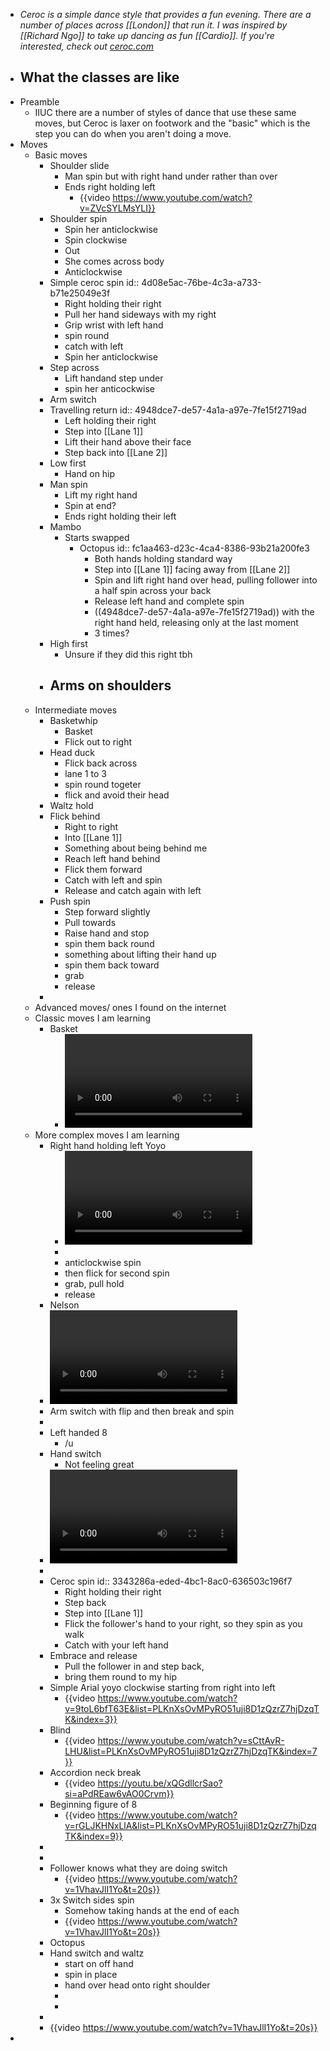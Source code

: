 - *Ceroc is a simple dance style that provides a fun evening. There are a number of places across [[London]] that run it. I was inspired by [[Richard Ngo]] to take up dancing as fun [[Cardio]]. If you're interested, check out [ceroc.com](https://www.ceroc.com/)*
- What the classes are like
	-
- Preamble
	- IIUC there are a number of styles of dance that use these same moves, but Ceroc is laxer on footwork and the "basic" which is the step you can do when you aren't doing a move.
- Moves
	- Basic moves
		- Shoulder slide
			- Man spin but with right hand under rather than over
			- Ends right holding left
				- {{video https://www.youtube.com/watch?v=ZVcSYLMsYLI}}
		- Shoulder spin
			- Spin her anticlockwise
			- Spin clockwise
			- Out
			- She comes across body
			- Anticlockwise
		- Simple ceroc spin
		  id:: 4d08e5ac-76be-4c3a-a733-b71e25049e3f
			- Right holding their right
			- Pull her hand sideways with my right
			- Grip wrist with left hand
			- spin round
			- catch with left
			- Spin her anticlockwise
		- Step across
			- Lift handand step under
			- spin her anticockwise
		- Arm switch
		- Travelling return
		  id:: 4948dce7-de57-4a1a-a97e-7fe15f2719ad
			- Left holding their right
			- Step into [[Lane 1]]
			- Lift their hand above their face
			- Step back into [[Lane 2]]
		- Low first
			- Hand on hip
		- Man spin
			- Lift my right hand
			- Spin at end?
			- Ends right holding their left
		- Mambo
			- Starts swapped
				- Octopus
				  id:: fc1aa463-d23c-4ca4-8386-93b21a200fe3
					- Both hands holding standard way
					- Step into [[Lane 1]] facing away from [[Lane 2]]
					- Spin and lift right hand over head, pulling follower into a half spin across your back
					- Release left hand and complete spin
					- ((4948dce7-de57-4a1a-a97e-7fe15f2719ad)) with the right hand held, releasing only at the last moment
					- 3 times?
		- High first
			- Unsure if they did this right tbh
		- Arms on shoulders
			-
	- Intermediate moves
		- Basketwhip
			- Basket
			- Flick out to right
		- Head duck
			- Flick back across
			- lane 1 to 3
			- spin round togeter
			- flick and avoid their head
		- Waltz hold
		- Flick behind
			- Right to right
			- Into [[Lane 1]]
			- Something about being behind me
			- Reach left hand behind
			- Flick them forward
			- Catch with left and spin
			- Release and catch again with left
		- Push spin
			- Step forward slightly
			- Pull towards
			- Raise hand and stop
			- spin them back round
			- something about lifting their hand up
			- spin them back toward
			- grab
			- release
		-
	- Advanced moves/ ones I found on the internet
	- Classic moves I am learning
		- Basket
			- ![306b61e9-6227-463b-ad84-1046ea2a2764.MP4](../assets/306b61e9-6227-463b-ad84-1046ea2a2764_1699290043974_0.MP4)
	- More complex moves I am learning
		- Right hand holding left Yoyo
			- ![IMG_7571.MOV](../assets/IMG_7571_1699290494003_0.MOV)
			-
			- anticlockwise spin
			- then flick for second spin
			- grab, pull hold
			- release
		- Nelson
		- ![498c4767-f9e0-4a71-bd63-2d60248216cb.MP4](../assets/498c4767-f9e0-4a71-bd63-2d60248216cb_1699290051237_0.MP4)
		- Arm switch with flip and then break and spin
		-
		- Left handed 8
			- /u
		- Hand switch
			- Not feeling great
		- ![IMG_7536.MOV](../assets/IMG_7536_1699290657992_0.MOV)
		-
		- Ceroc spin
		  id:: 3343286a-eded-4bc1-8ac0-636503c196f7
			- Right holding their right
			- Step back
			- Step into [[Lane 1]]
			- Flick the follower's hand to your right, so they spin as you walk
			- Catch with your left hand
		- Embrace and release
			- Pull the follower in and step back,
			- bring them round to my hip
		- Simple Arial yoyo clockwise starting from right into left
			- {{video https://www.youtube.com/watch?v=9toL6bfT63E&list=PLKnXsOvMPyRO51uji8D1zQzrZ7hjDzqTK&index=3}}
		- Blind
			- {{video https://www.youtube.com/watch?v=sCttAvR-LHU&list=PLKnXsOvMPyRO51uji8D1zQzrZ7hjDzqTK&index=7}}
		- Accordion neck break
			- {{video https://youtu.be/xQGdllcrSao?si=aPdREaw6vAO0Crvm}}
		- Beginning figure of 8
			- {{video https://www.youtube.com/watch?v=rGLJKHNxLlA&list=PLKnXsOvMPyRO51uji8D1zQzrZ7hjDzqTK&index=9}}
		-
		-
		- Follower knows what they are doing switch
			- {{video https://www.youtube.com/watch?v=1VhavJlI1Yo&t=20s}}
		- 3x Switch sides spin
			- Somehow taking hands at the end of each
			- {{video https://www.youtube.com/watch?v=1VhavJlI1Yo&t=20s}}
		- Octopus
		- Hand switch and waltz
			- start on off hand
			- spin in place
			- hand over head onto right shoulder
			-
			-
		-
		- {{video https://www.youtube.com/watch?v=1VhavJlI1Yo&t=20s}}
-